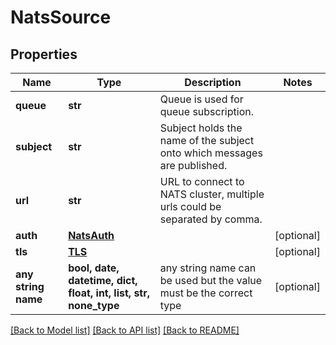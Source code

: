 # NatsSource


## Properties
Name | Type | Description | Notes
------------ | ------------- | ------------- | -------------
**queue** | **str** | Queue is used for queue subscription. | 
**subject** | **str** | Subject holds the name of the subject onto which messages are published. | 
**url** | **str** | URL to connect to NATS cluster, multiple urls could be separated by comma. | 
**auth** | [**NatsAuth**](NatsAuth.md) |  | [optional] 
**tls** | [**TLS**](TLS.md) |  | [optional] 
**any string name** | **bool, date, datetime, dict, float, int, list, str, none_type** | any string name can be used but the value must be the correct type | [optional]

[[Back to Model list]](../README.md#documentation-for-models) [[Back to API list]](../README.md#documentation-for-api-endpoints) [[Back to README]](../README.md)


